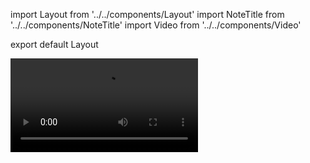 import Layout from '../../components/Layout'
import NoteTitle from '../../components/NoteTitle'
import Video from '../../components/Video'

export default Layout

<NoteTitle date="2012-01-15" title="Acid Eiffel" />

<Video src="https://www.youtube.com/embed/rYBUDRSeeeE" />

[Choice, Acid Eiffel](http://www.discogs.com/Choice-Soofle-Acid-Eiffel-How-Do-You-Plead/release/17517)

Beyond anything else that has tried to come close.
